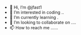 - 👋 Hi, I’m @jfast1 
- 👀 I’m interested in coding ..
- 🌱 I’m currently learning .
- 💞️ I’m looking to collaborate on ....
- 📫 How to reach me ......

<!---
jfast1/jfast1 is a ✨ special ✨ repository because its `README.md` (this file) appears on your GitHub profile.
You can click the Preview link to take a look at your changes.
--->
